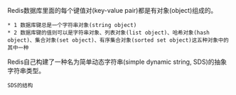 Redis数据库里面的每个键值对(key-value pair)都是有对象(object)组成的。

	* 1 数据库键总是一个字符串对象(string object)
	* 2 数据库键的值则可以是字符串对象、列表对象(list object)、哈希对象(hash object)、集合对象(set object)、有序集合对象(sorted set object)这五种对象中的其中一种
Redis自己构建了一种名为简单动态字符串(simple dynamic string, SDS)的抽象字符串类型。

	SDS的结构
	